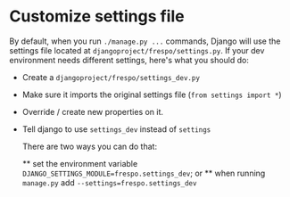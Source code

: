 # Customize settings file

By default, when you run `./manage.py ...` commands, Django will use the settings file located at `djangoproject/frespo/settings.py`.
If your dev environment needs different settings, here's what you should do:

* Create a `djangoproject/frespo/settings_dev.py`

* Make sure it imports the original settings file (`from settings import *`)

* Override / create new properties on it.

* Tell django to use `settings_dev` instead of `settings`
  
  There are two ways you can do that:

  ** set the environment variable `DJANGO_SETTINGS_MODULE=frespo.settings_dev`; or
  ** when running `manage.py` add `--settings=frespo.settings_dev`
